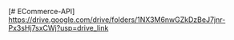 [# ECommerce-API] https://drive.google.com/drive/folders/1NX3M6nwGZkDzBeJ7jnr-Px3sHj7sxCWj?usp=drive_link

